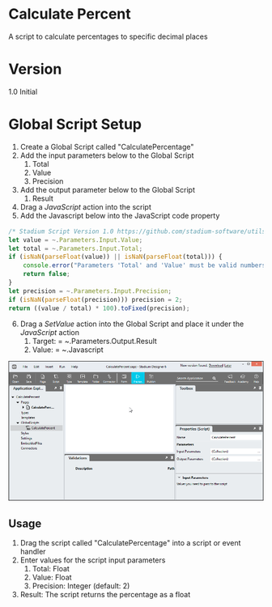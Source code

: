 # Calculate Percent

A script to calculate percentages to specific decimal places

# Version 

1.0 Initial

# Global Script Setup
1. Create a Global Script called "CalculatePercentage"
2. Add the input parameters below to the Global Script
   1. Total
   2. Value
   3. Precision
3. Add the output parameter below to the Global Script
   1. Result
4. Drag a *JavaScript* action into the script
5. Add the Javascript below into the JavaScript code property
```javascript
/* Stadium Script Version 1.0 https://github.com/stadium-software/utils-calculate-percent */
let value = ~.Parameters.Input.Value;
let total = ~.Parameters.Input.Total;
if (isNaN(parseFloat(value)) || isNaN(parseFloat(total))) {
	console.error("Parameters 'Total' and 'Value' must be valid numbers");
	return false;
}
let precision = ~.Parameters.Input.Precision;
if (isNaN(parseFloat(precision))) precision = 2;
return ((value / total) * 100).toFixed(precision);
```
6. Drag a *SetValue* action into the Global Script and place it under the *JavaScript* action
   1. Target: = ~.Parameters.Output.Result
   2. Value: = ~.Javascript

![](images/Parameters.gif)

## Usage
1. Drag the script called "CalculatePercentage" into a script or event handler
2. Enter values for the script input parameters
   1. Total: Float
   2. Value: Float
   3. Precision: Integer (default: 2)
3. Result: The script returns the percentage as a float
